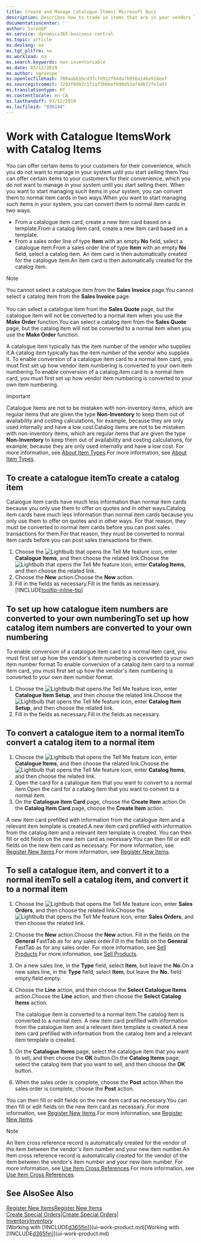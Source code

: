 ```yaml
---
title: Create and Manage Catalogue Items| Microsoft Docs
description: Describes how to trade in items that are in your vendors list of items but not in your own list of items.
documentationcenter: ''
author: SorenGP
ms.service: dynamics365-business-central
ms.topic: article
ms.devlang: na
ms.tgt_pltfrm: na
ms.workload: na
ms.search.keywords: non-inventoriable
ms.date: 03/12/2019
ms.author: sgroespe
ms.openlocfilehash: 780aabb1bcd37cfd912f84da7b956a146a918eef
ms.sourcegitcommit: 3291f0d92c1f2af3bbbefb90d53af4db72fe1a93
ms.translationtype: HT
ms.contentlocale: en-CA
ms.lasthandoff: 03/12/2019
ms.locfileid: "836144"
---
```

# <a name="work-with-catalog-items"></a><span data-ttu-id="efde6-103">Work with Catalogue Items</span><span class="sxs-lookup"><span data-stu-id="efde6-103">Work with Catalog Items</span></span>
<span data-ttu-id="efde6-104">You can offer certain items to your customers for their convenience, which you do not want to manage in your system until you start selling them.</span><span class="sxs-lookup"><span data-stu-id="efde6-104">You can offer certain items to your customers for their convenience, which you do not want to manage in your system until you start selling them.</span></span> <span data-ttu-id="efde6-105">When you want to start managing such items in your system, you can convert them to normal item cards in two ways.</span><span class="sxs-lookup"><span data-stu-id="efde6-105">When you want to start managing such items in your system, you can convert them to normal item cards in two ways.</span></span>

* <span data-ttu-id="efde6-106">From a catalogue item card, create a new item card based on a template.</span><span class="sxs-lookup"><span data-stu-id="efde6-106">From a catalog item card, create a new item card based on a template.</span></span>
* <span data-ttu-id="efde6-107">From a sales order line of type **Item** with an empty **No** field, select a catalogue item.</span><span class="sxs-lookup"><span data-stu-id="efde6-107">From a sales order line of type **Item** with an empty **No** field, select a catalog item.</span></span> <span data-ttu-id="efde6-108">An item card is then automatically created for the catalogue item.</span><span class="sxs-lookup"><span data-stu-id="efde6-108">An item card is then automatically created for the catalog item.</span></span>

> [!NOTE]  
> <span data-ttu-id="efde6-109">You cannot select a catalogue item from the **Sales Invoice** page.</span><span class="sxs-lookup"><span data-stu-id="efde6-109">You cannot select a catalog item from the **Sales Invoice** page.</span></span><br /><br />
> <span data-ttu-id="efde6-110">You can select a catalogue item from the **Sales Quote** page, but the catalogue item will not be converted to a normal item when you use the **Make Order** function.</span><span class="sxs-lookup"><span data-stu-id="efde6-110">You can select a catalog item from the **Sales Quote** page, but the catalog item will not be converted to a normal item when you use the **Make Order** function.</span></span>

<span data-ttu-id="efde6-111">A catalogue item typically has the item number of the vendor who supplies it.</span><span class="sxs-lookup"><span data-stu-id="efde6-111">A catalog item typically has the item number of the vendor who supplies it.</span></span> <span data-ttu-id="efde6-112">To enable conversion of a catalogue item card to a normal item card, you must first set up how vendor item numbering is converted to your own item numbering.</span><span class="sxs-lookup"><span data-stu-id="efde6-112">To enable conversion of a catalog item card to a normal item card, you must first set up how vendor item numbering is converted to your own item numbering.</span></span>   

> [!Important]
> <span data-ttu-id="efde6-113">Catalogue items are not to be mistaken with non-inventory items, which are regular items that are given the type **Non-Inventory** to keep them out of availability and costing calculations, for example, because they are only used internally and have a low cost.</span><span class="sxs-lookup"><span data-stu-id="efde6-113">Catalog items are not to be mistaken with non-inventory items, which are regular items that are given the type **Non-Inventory** to keep them out of availability and costing calculations, for example, because they are only used internally and have a low cost.</span></span> <span data-ttu-id="efde6-114">For more information, see [About Item Types](inventory-about-item-types.md).</span><span class="sxs-lookup"><span data-stu-id="efde6-114">For more information, see [About Item Types](inventory-about-item-types.md).</span></span>

## <a name="to-create-a-catalog-item"></a><span data-ttu-id="efde6-115">To create a catalogue item</span><span class="sxs-lookup"><span data-stu-id="efde6-115">To create a catalog item</span></span>
<span data-ttu-id="efde6-116">Catalogue item cards have much less information than normal item cards because you only use them to offer on quotes and in other ways.</span><span class="sxs-lookup"><span data-stu-id="efde6-116">Catalog item cards have much less information than normal item cards because you only use them to offer on quotes and in other ways.</span></span> <span data-ttu-id="efde6-117">For that reason, they must be converted to normal item cards before you can post sales transactions for them.</span><span class="sxs-lookup"><span data-stu-id="efde6-117">For that reason, they must be converted to normal item cards before you can post sales transactions for them.</span></span>

1. <span data-ttu-id="efde6-118">Choose the ![Lightbulb that opens the Tell Me feature](media/ui-search/search_small.png "Tell me what you want to do") icon, enter **Catalogue Items**, and then choose the related link.</span><span class="sxs-lookup"><span data-stu-id="efde6-118">Choose the ![Lightbulb that opens the Tell Me feature](media/ui-search/search_small.png "Tell me what you want to do") icon, enter **Catalog Items**, and then choose the related link.</span></span>
2. <span data-ttu-id="efde6-119">Choose the **New** action.</span><span class="sxs-lookup"><span data-stu-id="efde6-119">Choose the **New** action.</span></span>
3. <span data-ttu-id="efde6-120">Fill in the fields as necessary.</span><span class="sxs-lookup"><span data-stu-id="efde6-120">Fill in the fields as necessary.</span></span> [!INCLUDE[tooltip-inline-tip](includes/tooltip-inline-tip_md.md)]

## <a name="to-set-up-how-catalog-item-numbers-are-converted-to-your-own-numbering"></a><span data-ttu-id="efde6-121">To set up how catalogue item numbers are converted to your own numbering</span><span class="sxs-lookup"><span data-stu-id="efde6-121">To set up how catalog item numbers are converted to your own numbering</span></span>
<span data-ttu-id="efde6-122">To enable conversion of a catalogue item card to a normal item card, you must first set up how the vendor's item numbering is converted to your own item number format.</span><span class="sxs-lookup"><span data-stu-id="efde6-122">To enable conversion of a catalog item card to a normal item card, you must first set up how the vendor's item numbering is converted to your own item number format.</span></span>

1. <span data-ttu-id="efde6-123">Choose the ![Lightbulb that opens the Tell Me feature](media/ui-search/search_small.png "Tell me what you want to do") icon, enter **Catalogue Item Setup**, and then choose the related link.</span><span class="sxs-lookup"><span data-stu-id="efde6-123">Choose the ![Lightbulb that opens the Tell Me feature](media/ui-search/search_small.png "Tell me what you want to do") icon, enter **Catalog Item Setup**, and then choose the related link.</span></span>
2. <span data-ttu-id="efde6-124">Fill in the fields as necessary.</span><span class="sxs-lookup"><span data-stu-id="efde6-124">Fill in the fields as necessary.</span></span>

## <a name="to-convert-a-catalog-item-to-a-normal-item"></a><span data-ttu-id="efde6-125">To convert a catalogue item to a normal item</span><span class="sxs-lookup"><span data-stu-id="efde6-125">To convert a catalog item to a normal item</span></span>
1. <span data-ttu-id="efde6-126">Choose the ![Lightbulb that opens the Tell Me feature](media/ui-search/search_small.png "Tell me what you want to do") icon, enter **Catalogue Items**, and then choose the related link.</span><span class="sxs-lookup"><span data-stu-id="efde6-126">Choose the ![Lightbulb that opens the Tell Me feature](media/ui-search/search_small.png "Tell me what you want to do") icon, enter **Catalog Items**, and then choose the related link.</span></span>
2. <span data-ttu-id="efde6-127">Open the card for a catalogue item that you want to convert to a normal item.</span><span class="sxs-lookup"><span data-stu-id="efde6-127">Open the card for a catalog item that you want to convert to a normal item.</span></span>
3. <span data-ttu-id="efde6-128">On the **Catalogue Item Card** page, choose the **Create Item** action.</span><span class="sxs-lookup"><span data-stu-id="efde6-128">On the **Catalog Item Card** page, choose the **Create Item** action.</span></span>

<span data-ttu-id="efde6-129">A new item card prefilled with information from the catalogue item and a relevant item template is created.</span><span class="sxs-lookup"><span data-stu-id="efde6-129">A new item card prefilled with information from the catalog item and a relevant item template is created.</span></span> <span data-ttu-id="efde6-130">You can then fill or edit fields on the new item card as necessary.</span><span class="sxs-lookup"><span data-stu-id="efde6-130">You can then fill or edit fields on the new item card as necessary.</span></span> <span data-ttu-id="efde6-131">For more information, see [Register New Items](inventory-how-register-new-items.md).</span><span class="sxs-lookup"><span data-stu-id="efde6-131">For more information, see [Register New Items](inventory-how-register-new-items.md).</span></span>

## <a name="to-sell-a-catalog-item-and-convert-it-to-a-normal-item"></a><span data-ttu-id="efde6-132">To sell a catalogue item, and convert it to a normal item</span><span class="sxs-lookup"><span data-stu-id="efde6-132">To sell a catalog item, and convert it to a normal item</span></span>
1. <span data-ttu-id="efde6-133">Choose the ![Lightbulb that opens the Tell Me feature](media/ui-search/search_small.png "Tell me what you want to do") icon, enter **Sales Orders**, and then choose the related link.</span><span class="sxs-lookup"><span data-stu-id="efde6-133">Choose the ![Lightbulb that opens the Tell Me feature](media/ui-search/search_small.png "Tell me what you want to do") icon, enter **Sales Orders**, and then choose the related link.</span></span>
2. <span data-ttu-id="efde6-134">Choose the **New** action.</span><span class="sxs-lookup"><span data-stu-id="efde6-134">Choose the **New** action.</span></span> <span data-ttu-id="efde6-135">Fill in the fields on the **General** FastTab as for any sales order.</span><span class="sxs-lookup"><span data-stu-id="efde6-135">Fill in the fields on the **General** FastTab as for any sales order.</span></span> <span data-ttu-id="efde6-136">For more information, see [Sell Products](sales-how-sell-products.md).</span><span class="sxs-lookup"><span data-stu-id="efde6-136">For more information, see [Sell Products](sales-how-sell-products.md).</span></span>
3. <span data-ttu-id="efde6-137">On a new sales line, in the **Type** field, select **Item**, but leave the **No.**</span><span class="sxs-lookup"><span data-stu-id="efde6-137">On a new sales line, in the **Type** field, select **Item**, but leave the **No.**</span></span> <span data-ttu-id="efde6-138">field empty.</span><span class="sxs-lookup"><span data-stu-id="efde6-138">field empty.</span></span>
4. <span data-ttu-id="efde6-139">Choose the **Line** action, and then choose the **Select Catalogue Items** action.</span><span class="sxs-lookup"><span data-stu-id="efde6-139">Choose the **Line** action, and then choose the **Select Catalog Items** action.</span></span>

    <span data-ttu-id="efde6-140">The catalogue item is converted to a normal item.</span><span class="sxs-lookup"><span data-stu-id="efde6-140">The catalog item is converted to a normal item.</span></span> <span data-ttu-id="efde6-141">A new item card prefilled with information from the catalogue item and a relevant item template is created.</span><span class="sxs-lookup"><span data-stu-id="efde6-141">A new item card prefilled with information from the catalog item and a relevant item template is created.</span></span>
5. <span data-ttu-id="efde6-142">On the **Catalogue Items** page, select the catalogue item that you want to sell, and then choose the **OK** button.</span><span class="sxs-lookup"><span data-stu-id="efde6-142">On the **Catalog Items** page, select the catalog item that you want to sell, and then choose the **OK** button.</span></span>
6. <span data-ttu-id="efde6-143">When the sales order is complete, choose the **Post** action.</span><span class="sxs-lookup"><span data-stu-id="efde6-143">When the sales order is complete, choose the **Post** action.</span></span>

<span data-ttu-id="efde6-144">You can then fill or edit fields on the new item card as necessary.</span><span class="sxs-lookup"><span data-stu-id="efde6-144">You can then fill or edit fields on the new item card as necessary.</span></span> <span data-ttu-id="efde6-145">For more information, see [Register New Items](inventory-how-register-new-items.md).</span><span class="sxs-lookup"><span data-stu-id="efde6-145">For more information, see [Register New Items](inventory-how-register-new-items.md).</span></span>

> [!NOTE]  
>   <span data-ttu-id="efde6-146">An Item cross reference record is automatically created for the vendor of the item between the vendor's item number and your new item number.</span><span class="sxs-lookup"><span data-stu-id="efde6-146">An Item cross reference record is automatically created for the vendor of the item between the vendor's item number and your new item number.</span></span> <span data-ttu-id="efde6-147">For more information, see [Use Item Cross References](inventory-how-use-item-cross-refs.md).</span><span class="sxs-lookup"><span data-stu-id="efde6-147">For more information, see [Use Item Cross References](inventory-how-use-item-cross-refs.md).</span></span>

## <a name="see-also"></a><span data-ttu-id="efde6-148">See Also</span><span class="sxs-lookup"><span data-stu-id="efde6-148">See Also</span></span>
[<span data-ttu-id="efde6-149">Register New Items</span><span class="sxs-lookup"><span data-stu-id="efde6-149">Register New Items</span></span>](inventory-how-register-new-items.md)  
<span data-ttu-id="efde6-150">[Create Special Orders](sales-how-to-create-special-orders.md)|</span><span class="sxs-lookup"><span data-stu-id="efde6-150">[Create Special Orders](sales-how-to-create-special-orders.md)|</span></span>  
[<span data-ttu-id="efde6-151">Inventory</span><span class="sxs-lookup"><span data-stu-id="efde6-151">Inventory</span></span>](inventory-manage-inventory.md)  
<span data-ttu-id="efde6-152">[Working with [!INCLUDE[d365fin](includes/d365fin_md.md)]](ui-work-product.md)</span><span class="sxs-lookup"><span data-stu-id="efde6-152">[Working with [!INCLUDE[d365fin](includes/d365fin_md.md)]](ui-work-product.md)</span></span>
